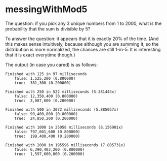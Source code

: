# messingWithMod5
The question: if you pick any 3 unique numbers from 1 to 2000, what is the probability that the sum is divisible by 5?


To answer the question: it appears that it is exactly 20% of the time. (And this makes sense intuitively, because although you are summing it, so the distribution is more normalized, the chances are still 1-in-5. It is interesting that it is exact everytime though.)


The output (in case you cared) is as follows:

    Finished with 125 in 97 milliseconds
        false: 1,525,200 (0.800000)
        true:  381,300 (0.200000)

    Finished with 250 in 522 milliseconds (5.381443x)
        false: 12,350,400 (0.800000)
        true:  3,087,600 (0.200000)
    
    Finished with 500 in 3072 milliseconds (5.885057x)
        false: 99,400,800 (0.800000)
        true:  24,850,200 (0.200000)
    
    Finished with 1000 in 25058 milliseconds (8.156901x)
        false: 797,601,600 (0.800000)
        true:  199,400,400 (0.200000)
    
    Finished with 2000 in 195596 milliseconds (7.805731x)
        false: 6,390,403,200 (0.800000)
        true:  1,597,600,800 (0.200000)